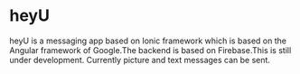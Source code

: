 # heyU
heyU is a messaging app based on Ionic framework which is based on the Angular framework of Google.The backend is based on Firebase.This is still under development.
Currently picture and text messages can be sent.
